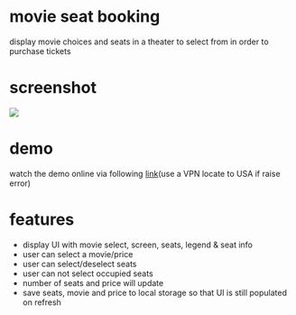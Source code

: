 # movie seat booking
display movie choices and seats in a theater to select from in order to purchase tickets

# screenshot
![](https://i.postimg.cc/g0kjZ3bc/Screenshot-2022-07-20-220524.png)

# demo
watch the demo online via following [link](https://movieticketbook-repo.herokuapp.com)(use a VPN locate to USA if raise error)

# features
- display UI with movie select, screen, seats, legend & seat info
- user can select a movie/price
- user can select/deselect seats
- user can not select occupied seats
- number of seats and price will update
- save seats, movie and price to local storage so that UI is still populated on refresh
